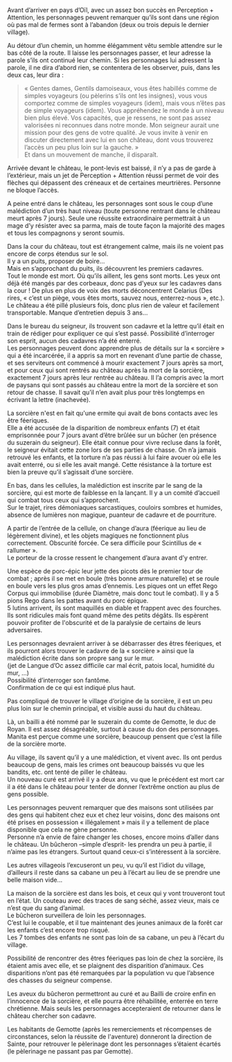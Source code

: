 Avant d’arriver en pays d’Oïl, avec un assez bon succès en Perception + Attention, les personnages peuvent remarquer qu’ils sont dans une région où pas mal de fermes sont à l’abandon (deux ou trois depuis le dernier village).

Au détour d’un chemin, un homme élégamment vêtu semble attendre sur le bas côté de la route. Il laisse les personnages passer, et leur adresse la parole s’ils ont continué leur chemin. Si les personnages lui adressent la parole, il ne dira d’abord rien, se contentera de les observer, puis, dans les deux cas, leur dira :  
> « Gentes dames, Gentils damoiseaux, vous êtes habillés comme de simples voyageurs (ou pèlerins s’ils ont les insignes), vous vous comportez comme de simples voyageurs (idem), mais vous n’êtes pas de simple voyageurs (idem). Vous appréhendez le monde à un niveau bien plus élevé. Vos capacités, que je ressens, ne sont pas assez valorisées ni reconnues dans notre monde. Mon seigneur aurait une mission pour des gens de votre qualité. Je vous invite à venir en discuter directement avec lui en son château, dont vous trouverez l’accès un peu plus loin sur la gauche. »  
Et dans un mouvement de manche, il disparaît. 

Arrivée devant le château, le pont-levis est baissé, il n’y a pas de garde à l’extérieur, mais un jet de Perception + Attention réussi permet de voir des flèches qui dépassent des créneaux et de certaines meurtrières. Personne ne bloque l’accès.

A peine entré dans le château, les personnages sont sous le coup d’une malédiction d’un très haut niveau (toute personne rentrant dans le château meurt après 7 jours). Seule une réussite extraordinaire permettrait à un mage d’y résister avec sa parma, mais de toute façon la majorité des mages et tous les compagnons y seront soumis.

Dans la cour du château, tout est étrangement calme, mais ils ne voient pas encore de corps étendus sur le sol.  
Il y a un puits, proposer de boire…  
Mais en s’approchant du puits, ils découvrent les premiers cadavres.  
Tout le monde est mort. Où qu’ils aillent, les gens sont morts. Les yeux ont déjà été mangés par des corbeaux, donc pas d’yeux sur les cadavres dans la cour ! De plus en plus de voix des morts déconcentrent Celarius (Des rires, « c’est un piège, vous êtes morts, sauvez nous, enterrez-nous », etc.).  
Le château a été pillé plusieurs fois, donc plus rien de valeur et facilement transportable. Manque d’entretien depuis 3 ans…

Dans le bureau du seigneur, ils trouvent son cadavre et la lettre qu’il était en train de rédiger pour expliquer ce qui s’est passé. Possibilité d’interroger son esprit, aucun des cadavres n’a été enterré.  
Les personnages peuvent donc apprendre plus de détails sur la « sorcière » qui a été incarcérée, il a appris sa mort en revenant d’une partie de chasse, et ses serviteurs ont commencé à mourir exactement 7 jours après sa mort, et pour ceux qui sont rentrés au château après la mort de la sorcière, exactement 7 jours après leur rentrée au château. Il l’a compris avec la mort de paysans qui sont passés au château entre la mort de la sorcière et son retour de chasse. Il savait qu’il n’en avait plus pour très longtemps en écrivant la lettre (inachevée).

La sorcière n'est en fait qu'une ermite qui avait de bons contacts avec les être féeriques.  
Elle a été accusée de la disparition de nombreux enfants (7) et était emprisonnée pour 7 jours avant d’être brûlée sur un bûcher (en présence du suzerain du seigneur). Elle était connue pour vivre recluse dans la forêt, le seigneur évitait cette zone lors de ses parties de chasse. On n’a jamais retrouvé les enfants, et la torture n’a pas réussi à lui faire avouer où elle les avait enterré, ou si elle les avait mangé. Cette résistance à la torture est bien la preuve qu’il s’agissait d’une sorcière.

En bas, dans les cellules, la malédiction est inscrite par le sang de la sorcière, qui est morte de faiblesse en la lançant. Il y a un comité d’accueil qui combat tous ceux qui s’approchent.  
Sur le trajet, rires démoniaques sarcastiques, couloirs sombres et humides, absence de lumières non magique, puanteur de cadavre et de pourriture.

A partir de l’entrée de la cellule, on change d’aura (féerique au lieu de légèrement divine), et les objets magiques ne fonctionnent plus correctement. Obscurité forcée. Ce sera difficile pour Scintillus de « rallumer ».  
Le porteur de la crosse ressent le changement d’aura avant d’y entrer.

Une espèce de porc-épic leur jette des picots dès le premier tour de combat ; après il se met en boule (très bonne armure naturelle) et se roule en boule vers les plus gros amas d’ennemis. Les piques ont un effet Rego Corpus qui immobilise (durée Diamètre, mais donc tout le combat). Il y a 5 pions Rego dans les pattes avant du porc épique.  
5 lutins arrivent, ils sont maquillés en diable et frappent avec des fourches. Ils sont ridicules mais font quand même des petits dégâts. Ils espèrent pouvoir profiter de l'obscurité et de la paralysie de certains de leurs adversaires.

Les personnages devraient arriver à se débarrasser des êtres féeriques, et ils pourront alors trouver le cadavre de la « sorcière » ainsi que la malédiction écrite dans son propre sang sur le mur.  
(jet de Langue d’Oc assez difficile car mal écrit, patois local, humidité du mur, …)  
Possibilité d’interroger son fantôme.  
Confirmation de ce qui est indiqué plus haut.

Pas compliqué de trouver le village d’origine de la sorcière, il est un peu plus loin sur le chemin principal, et visible aussi du haut du château.

Là, un bailli a été nommé par le suzerain du comte de Gemotte, le duc de Royan. Il est assez désagréable, surtout à cause du don des personnages. Manita est perçue comme une sorcière, beaucoup pensent que c’est la fille de la sorcière morte.

Au village, ils savent qu’il y a une malédiction, et vivent avec. Ils ont perdus beaucoup de gens, mais les crimes ont beaucoup baissés vu que les bandits, etc. ont tenté de piller le château.  
Un nouveau curé est arrivé il y a deux ans, vu que le précédent est mort car il a été dans le château pour tenter de donner l’extrême onction au plus de gens possible.

Les personnages peuvent remarquer que des maisons sont utilisées par des gens qui habitent chez eux et chez leur voisins, donc des maisons ont été prises en possession « illégalement » mais il y a tellement de place disponible que cela ne gène personne.  
Personne n’a envie de faire changer les choses, encore moins d’aller dans le château. Un bûcheron –simple d’esprit- les prendra un peu à partie, il n’aime pas les étrangers. Surtout quand ceux-ci s’intéressent à la sorcière.

Les autres villageois l’excuseront un peu, vu qu’il est l’idiot du village, d’ailleurs il reste dans sa cabane un peu à l’écart au lieu de se prendre une belle maison vide...

La maison de la sorcière est dans les bois, et ceux qui y vont trouveront tout en l’état. Un couteau avec des traces de sang séché, assez vieux, mais ce n’est que du sang d’animal.  
Le bûcheron surveillera de loin les personnages.  
C’est lui le coupable, et il tue maintenant des jeunes animaux de la forêt car les enfants c’est encore trop risqué.  
Les 7 tombes des enfants ne sont pas loin de sa cabane, un peu à l’écart du village.

Possibilité de rencontrer des êtres féeriques pas loin de chez la sorcière, ils étaient amis avec elle, et se plaignent des disparition d’animaux. Ces disparitions n’ont pas été remarquées par la population vu que l’absence des chasses du seigneur compense. 

Les aveux du bûcheron permettront au curé et au Bailli de croire enfin en l’innocence de la sorcière, et elle pourra être réhabilitée, enterrée en terre chrétienne. Mais seuls les personnages accepteraient de retourner dans le château chercher son cadavre.

Les habitants de Gemotte (après les remerciements et récompenses de circonstances, selon la réussite de l'aventure) donneront la direction de Sainte, pour retrouver le pèlerinage dont les personnages s’étaient écartés (le pèlerinage ne passant pas par Gemotte).  